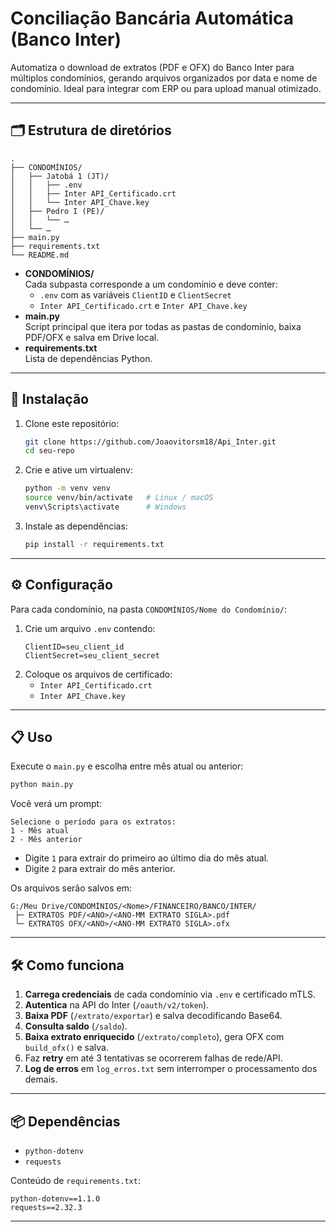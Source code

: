 # Conciliação Bancária Automática (Banco Inter)

Automatiza o download de extratos (PDF e OFX) do Banco Inter para múltiplos condomínios, gerando arquivos organizados por data e nome de condomínio. Ideal para integrar com ERP ou para upload manual otimizado.

---

## 🗂️ Estrutura de diretórios

```
.
├── CONDOMÍNIOS/
│   ├── Jatobá 1 (JT)/
│   │   ├── .env
│   │   ├── Inter API_Certificado.crt
│   │   └── Inter API_Chave.key
│   ├── Pedro I (PE)/
│   │   └── …
│   └── …
├── main.py
├── requirements.txt
└── README.md
```

- **CONDOMÍNIOS/**  
  Cada subpasta corresponde a um condomínio e deve conter:
  - `.env` com as variáveis `ClientID` e `ClientSecret`
  - `Inter API_Certificado.crt` e `Inter API_Chave.key`
- **main.py**  
  Script principal que itera por todas as pastas de condomínio, baixa PDF/OFX e salva em Drive local.
- **requirements.txt**  
  Lista de dependências Python.

---

## 🚀 Instalação

1. Clone este repositório:
   ```bash
   git clone https://github.com/Joaovitorsm18/Api_Inter.git
   cd seu-repo
   ```

2. Crie e ative um virtualenv:
   ```bash
   python -m venv venv
   source venv/bin/activate   # Linux / macOS
   venv\Scripts\activate      # Windows
   ```

3. Instale as dependências:
   ```bash
   pip install -r requirements.txt
   ```

---

## ⚙️ Configuração

Para cada condomínio, na pasta `CONDOMÍNIOS/Nome do Condomínio/`:

1. Crie um arquivo `.env` contendo:
   ```dotenv
   ClientID=seu_client_id
   ClientSecret=seu_client_secret
   ```
2. Coloque os arquivos de certificado:
   - `Inter API_Certificado.crt`
   - `Inter API_Chave.key`

---

## 📋 Uso

Execute o `main.py` e escolha entre mês atual ou anterior:

```bash
python main.py
```

Você verá um prompt:
```
Selecione o período para os extratos:
1 - Mês atual
2 - Mês anterior
```

- Digite `1` para extrair do primeiro ao último dia do mês atual.  
- Digite `2` para extrair do mês anterior.

Os arquivos serão salvos em:
```
G:/Meu Drive/CONDOMÍNIOS/<Nome>/FINANCEIRO/BANCO/INTER/
 ├─ EXTRATOS PDF/<ANO>/<ANO-MM EXTRATO SIGLA>.pdf
 └─ EXTRATOS OFX/<ANO>/<ANO-MM EXTRATO SIGLA>.ofx
```

---

## 🛠️ Como funciona

1. **Carrega credenciais** de cada condomínio via `.env` e certificado mTLS.  
2. **Autentica** na API do Inter (`/oauth/v2/token`).  
3. **Baixa PDF** (`/extrato/exportar`) e salva decodificando Base64.  
4. **Consulta saldo** (`/saldo`).  
5. **Baixa extrato enriquecido** (`/extrato/completo`), gera OFX com `build_ofx()` e salva.  
6. Faz **retry** em até 3 tentativas se ocorrerem falhas de rede/API.  
7. **Log de erros** em `log_erros.txt` sem interromper o processamento dos demais.

---

## 📦 Dependências

- `python-dotenv`  
- `requests`

Conteúdo de `requirements.txt`:

```
python-dotenv==1.1.0
requests==2.32.3
```

---
